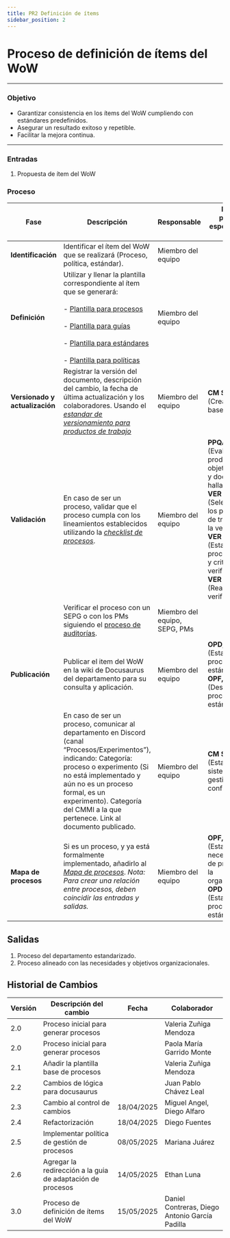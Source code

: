 ```yaml
---
title: PR2 Definición de ítems
sidebar_position: 2
---
```


# Proceso de definición de ítems del WoW

---

### Objetivo

- Garantizar consistencia en los ítems del WoW cumpliendo con estándares predefinidos.
- Asegurar un resultado exitoso y repetible.
- Facilitar la mejora continua.
---

### Entradas

1. Propuesta de ítem del WoW

### Proceso

| Fase                                   | Descripción                                                                                                                                                                                                                                                       | Responsable        | Meta y práctica específica del CMMI                                                                                        |
| -------------------------------------- | ----------------------------------------------------------------------------------------------------------------------------------------------------------------------------------------------------------------------------------------------------------------- | ------------------ | -------------------------------------------------------------------------------------------------------------------------- |
| **Identificación** | Identificar el ítem del WoW que se realizará (Proceso, política, estándar). | Miembro del equipo | |
| **Definición**                         | Utilizar y llenar la plantilla correspondiente al ítem que se generará: <br></br> - [Plantilla para procesos](../plantillas/plantilla-procesos.md) <br></br> - [Plantilla para guías](../plantillas/plantilla-guias.md) <br></br> - [Plantilla para estándares](../plantillas/plantilla-estandares.md) <br></br> - [Plantilla para políticas](../plantillas/plantilla-politicas.md) | Miembro del equipo |                                                                          |                                                                      |
| **Versionado y actualización**         | Registrar la versión del documento, descripción del cambio, la fecha de última actualización y los colaboradores. Usando el <u>_[estandar de versionamiento para productos de trabajo](/docs/standards/versionamiento-productos-trabajo)_</u>               | Miembro del equipo | **CM SP 1.3** (Crear línea base).                                                                         |
| **Validación**                         | En caso de ser un proceso, validar que el proceso cumpla con los lineamientos establecidos utilizando la <u>_[checklist de procesos](https://docs.google.com/document/d/1liN92VIwwWS9bq-obzOMFH6qC1ZKm_KUy4ci9LhZJOQ/edit?usp=drive_link)_</u>.  | Miembro del equipo | **PPQA, SP 1.2** (Evaluar productos objetivamente y documentar hallazgos), **VER SP 1.1** (Seleccionar los productos de trabajo para la verificación), **VER SP 1.3** (Establecer los procedimientos y criterios de verificación), **VER SP 3.1** (Realizar la verificación).                                                  |
| | Verificar el proceso con un SEPG o con los PMs siguiendo el [proceso de auditorías](./PR12-auditorias.md). | Miembro del equipo, SEPG, PMs |
| **Publicación**                        | Publicar el item del WoW en la wiki de Docusaurus del departamento para su consulta y aplicación.   | Miembro del equipo | **OPD, SP 1.1** (Establecer los procesos estándar), **OPF, SP 3.2** (Desplegar los procesos estándar).                      |
| | En caso de ser un proceso, comunicar al departamento en Discord (canal “Procesos/Experimentos”), indicando: Categoría: proceso o experimento (Si no está implementado y aún no es un proceso formal, es un experimento). Categoría del CMMI a la que pertenece. Link al documento publicado. | Miembro del equipo | **CM SP 1.2** (Establecer un sistema de gestión de configuración.) |
| **Mapa de procesos** | Si es un proceso, y ya está formalmente implementado, añadirlo al <u>_[Mapa de procesos](/docs/procesos/mapa-procesos)_</u>. _Nota: Para crear una relación entre procesos, deben coincidir las entradas y salidas._                                                       | Miembro del equipo | **OPF, SP 1.1** (Establecer las necesidades de proceso de la organización), **OPD SP 1.1** (Establecer los procesos estándar).                                                 |-                                                                                                                          |

## Salidas

1. Proceso del departamento estandarizado.
2. Proceso alineado con las necesidades y objetivos organizacionales.

## Historial de Cambios

| Versión | Descripción del cambio                | Fecha    | Colaborador                |
| ------- | ------------------------------------- | -------- | -------------------------- |
| 2.0     | Proceso inicial para generar procesos |          | Valeria Zuñiga Mendoza     |
| 2.0     | Proceso inicial para generar procesos |          | Paola María Garrido Monte  |
| 2.1     | Añadir la plantilla base de procesos  |          | Valeria Zuñiga Mendoza     |
| 2.2     | Cambios de lógica para docusaurus     |          | Juan Pablo Chávez Leal     |
| 2.3     | Cambio al control de cambios          | 18/04/2025 | Miguel Angel, Diego Alfaro |
| 2.4     | Refactorización          | 18/04/2025 | Diego Fuentes |
| 2.5     | Implementar política de gestión de procesos          | 08/05/2025 | Mariana Juárez|
| 2.6     | Agregar la redirección a la guia de adaptación de procesos| 14/05/2025 | Ethan Luna|
| 3.0     | Proceso de definición de ítems del WoW | 15/05/2025 | Daniel Contreras, Diego Antonio García Padilla |
